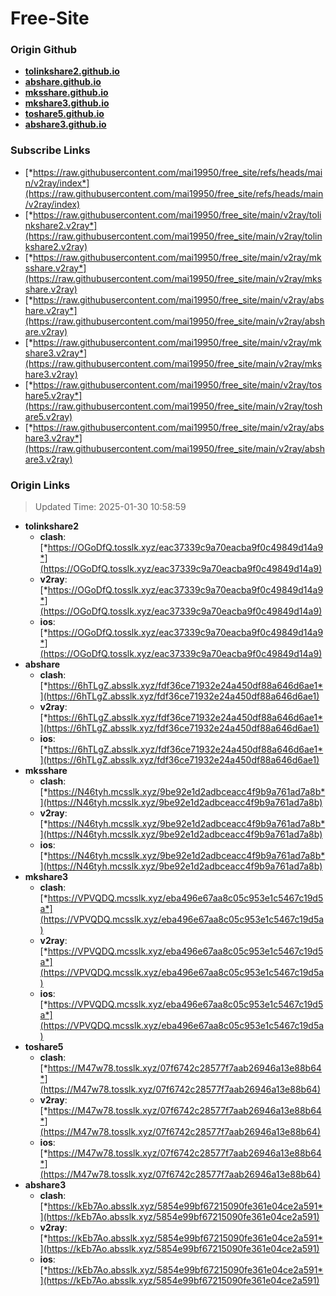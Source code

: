# Free-Site

### Origin Github

- [**tolinkshare2.github.io**](https://github.com/tolinkshare2/tolinkshare2.github.io)
- [**abshare.github.io**](https://github.com/abshare/abshare.github.io)
- [**mksshare.github.io**](https://github.com/mksshare/mksshare.github.io)
- [**mkshare3.github.io**](https://github.com/mkshare3/mkshare3.github.io)
- [**toshare5.github.io**](https://github.com/toshare5/toshare5.github.io)
- [**abshare3.github.io**](https://github.com/abshare3/abshare3.github.io)

### Subscribe Links

- [*https://raw.githubusercontent.com/mai19950/free_site/refs/heads/main/v2ray/index*](https://raw.githubusercontent.com/mai19950/free_site/refs/heads/main/v2ray/index)
- [*https://raw.githubusercontent.com/mai19950/free_site/main/v2ray/tolinkshare2.v2ray*](https://raw.githubusercontent.com/mai19950/free_site/main/v2ray/tolinkshare2.v2ray)
- [*https://raw.githubusercontent.com/mai19950/free_site/main/v2ray/mksshare.v2ray*](https://raw.githubusercontent.com/mai19950/free_site/main/v2ray/mksshare.v2ray)
- [*https://raw.githubusercontent.com/mai19950/free_site/main/v2ray/abshare.v2ray*](https://raw.githubusercontent.com/mai19950/free_site/main/v2ray/abshare.v2ray)
- [*https://raw.githubusercontent.com/mai19950/free_site/main/v2ray/mkshare3.v2ray*](https://raw.githubusercontent.com/mai19950/free_site/main/v2ray/mkshare3.v2ray)
- [*https://raw.githubusercontent.com/mai19950/free_site/main/v2ray/toshare5.v2ray*](https://raw.githubusercontent.com/mai19950/free_site/main/v2ray/toshare5.v2ray)
- [*https://raw.githubusercontent.com/mai19950/free_site/main/v2ray/abshare3.v2ray*](https://raw.githubusercontent.com/mai19950/free_site/main/v2ray/abshare3.v2ray)

### Origin Links

> Updated Time: 2025-01-30 10:58:59

- **tolinkshare2**
  - **clash**: [*https://OGoDfQ.tosslk.xyz/eac37339c9a70eacba9f0c49849d14a9*](https://OGoDfQ.tosslk.xyz/eac37339c9a70eacba9f0c49849d14a9)
  - **v2ray**: [*https://OGoDfQ.tosslk.xyz/eac37339c9a70eacba9f0c49849d14a9*](https://OGoDfQ.tosslk.xyz/eac37339c9a70eacba9f0c49849d14a9)
  - **ios**: [*https://OGoDfQ.tosslk.xyz/eac37339c9a70eacba9f0c49849d14a9*](https://OGoDfQ.tosslk.xyz/eac37339c9a70eacba9f0c49849d14a9)
- **abshare**
  - **clash**: [*https://6hTLgZ.absslk.xyz/fdf36ce71932e24a450df88a646d6ae1*](https://6hTLgZ.absslk.xyz/fdf36ce71932e24a450df88a646d6ae1)
  - **v2ray**: [*https://6hTLgZ.absslk.xyz/fdf36ce71932e24a450df88a646d6ae1*](https://6hTLgZ.absslk.xyz/fdf36ce71932e24a450df88a646d6ae1)
  - **ios**: [*https://6hTLgZ.absslk.xyz/fdf36ce71932e24a450df88a646d6ae1*](https://6hTLgZ.absslk.xyz/fdf36ce71932e24a450df88a646d6ae1)
- **mksshare**
  - **clash**: [*https://N46tyh.mcsslk.xyz/9be92e1d2adbceacc4f9b9a761ad7a8b*](https://N46tyh.mcsslk.xyz/9be92e1d2adbceacc4f9b9a761ad7a8b)
  - **v2ray**: [*https://N46tyh.mcsslk.xyz/9be92e1d2adbceacc4f9b9a761ad7a8b*](https://N46tyh.mcsslk.xyz/9be92e1d2adbceacc4f9b9a761ad7a8b)
  - **ios**: [*https://N46tyh.mcsslk.xyz/9be92e1d2adbceacc4f9b9a761ad7a8b*](https://N46tyh.mcsslk.xyz/9be92e1d2adbceacc4f9b9a761ad7a8b)
- **mkshare3**
  - **clash**: [*https://VPVQDQ.mcsslk.xyz/eba496e67aa8c05c953e1c5467c19d5a*](https://VPVQDQ.mcsslk.xyz/eba496e67aa8c05c953e1c5467c19d5a)
  - **v2ray**: [*https://VPVQDQ.mcsslk.xyz/eba496e67aa8c05c953e1c5467c19d5a*](https://VPVQDQ.mcsslk.xyz/eba496e67aa8c05c953e1c5467c19d5a)
  - **ios**: [*https://VPVQDQ.mcsslk.xyz/eba496e67aa8c05c953e1c5467c19d5a*](https://VPVQDQ.mcsslk.xyz/eba496e67aa8c05c953e1c5467c19d5a)
- **toshare5**
  - **clash**: [*https://M47w78.tosslk.xyz/07f6742c28577f7aab26946a13e88b64*](https://M47w78.tosslk.xyz/07f6742c28577f7aab26946a13e88b64)
  - **v2ray**: [*https://M47w78.tosslk.xyz/07f6742c28577f7aab26946a13e88b64*](https://M47w78.tosslk.xyz/07f6742c28577f7aab26946a13e88b64)
  - **ios**: [*https://M47w78.tosslk.xyz/07f6742c28577f7aab26946a13e88b64*](https://M47w78.tosslk.xyz/07f6742c28577f7aab26946a13e88b64)
- **abshare3**
  - **clash**: [*https://kEb7Ao.absslk.xyz/5854e99bf67215090fe361e04ce2a591*](https://kEb7Ao.absslk.xyz/5854e99bf67215090fe361e04ce2a591)
  - **v2ray**: [*https://kEb7Ao.absslk.xyz/5854e99bf67215090fe361e04ce2a591*](https://kEb7Ao.absslk.xyz/5854e99bf67215090fe361e04ce2a591)
  - **ios**: [*https://kEb7Ao.absslk.xyz/5854e99bf67215090fe361e04ce2a591*](https://kEb7Ao.absslk.xyz/5854e99bf67215090fe361e04ce2a591)

